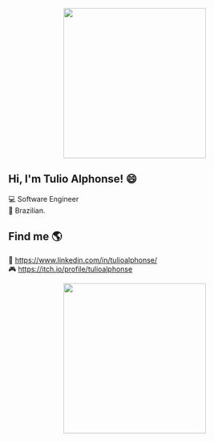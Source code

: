 <!--
**tulioalphonse/tulioalphonse** is a ✨ _special_ ✨ repository because its `README.md` (this file) appears on your GitHub profile.

Here are some ideas to get you started:

- 🔭 I’m currently working on ...
- 🌱 I’m currently learning ...
- 👯 I’m looking to collaborate on ...
- 🤔 I’m looking for help with ...
- 💬 Ask me about ...
- 📫 How to reach me: ...
- 😄 Pronouns: ...
- ⚡ Fun fact: ...
-->

<p align="center">
 <img height="300px" width="75%" src="https://c.tenor.com/NUvBmspwrVYAAAAC/alphonse-elric-alphonse.gif" />
</p>

## Hi, I'm Tulio Alphonse! 😄

💻 Software Engineer <br>
🏡 Brazilian. <br>

## Find me 🌎

💼 https://www.linkedin.com/in/tulioalphonse/ <br>
🎮 https://itch.io/profile/tulioalphonse <br>


<p align="center">
 <img height="300px" width="75%" src="https://c.tenor.com/nQlBg3MHLL4AAAAC/fma-fullmetal-alchemist.gif" />
</p>
